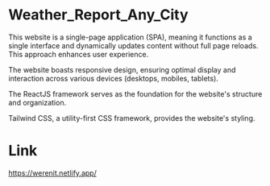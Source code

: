 
# Weather_Report_Any_City

This website is a single-page application (SPA), meaning it functions as a single interface and dynamically updates content without full page reloads. This approach enhances user experience.

The website boasts responsive design, ensuring optimal display and interaction across various devices (desktops, mobiles, tablets).

The ReactJS framework serves as the foundation for the website's structure and organization.

Tailwind CSS, a utility-first CSS framework, provides the website's styling.

# Link
https://werenit.netlify.app/


